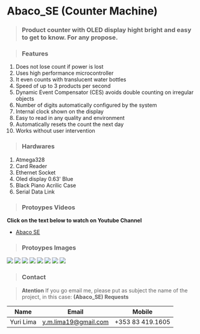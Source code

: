 <!-- Headings --> <!-- Strong --> <!-- Italics --> <!-- Blockquote --> <!-- Links --> <!-- UL --> <!-- OL --> <!-- Images --> <!-- Code Blocks --> <!-- Tables --> 
<!-- Task Lists -->

# Abaco_SE (Counter Machine)
> ### Product counter with OLED display hight bright and easy to get to know. For any propose.

> ### Features
1. Does not lose count if power is lost
1. Uses high performance microcontroller
1. It even counts with translucent water bottles
1. Speed of up to 3 products per second
1. Dynamic Event Compensator (CES) avoids double counting on irregular objects
1. Number of digits automatically configured by the system 
1. Internal clock shown on the display
1. Easy to read in any quality and environment
1. Automatically resets the count the next day
1. Works without user intervention

> ### Hardwares
1. Atmega328
1. Card Reader
1. Ethernet Socket
1. Oled display 0.63' Blue
1. Black Piano Acrilic Case
1. Serial Data Link

> ### Protoypes Videos
**Click on the text below to watch on Youtube Channel**

* [Abaco SE](https://www.youtube.com/watch?v=K9LMvtEWeMo&list=PL4vok-JSscqD_f4F9JEucI_fXp49GaD4L&index=13) 

> ### Protoypes Images
![](Images)
<img src="images/1.JPG">
<img src="images/2.JPG">
<img src="images/3.JPG">
<img src="images/4.JPG">
<img src="images/5.JPG">
<img src="images/6.JPG">
<img src="images/7.JPG">

> ### Contact

> **Atention** If you go email me, please put as subject the name of the project, in this case: **(Abaco_SE) Requests**

|  Name |  Email | Mobile  |
|-------|--------|---------|
|  Yuri Lima | y.m.lima19@gmail.com  | +353 83 419.1605  |
